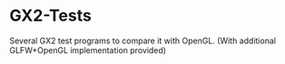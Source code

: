 # GX2-Tests
Several GX2 test programs to compare it with OpenGL. (With additional GLFW+OpenGL implementation provided)
